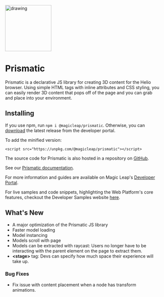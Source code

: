 <img src="https://magicleaphelio.com/images/Prismatic_Wordmark_RGB.svg" alt="drawing" width="150"/>

# Prismatic

Prismatic is a declarative JS library for creating 3D content for the Helio browser.
Using simple HTML tags with inline attributes and CSS styling, you can easily render 3D content that pops off of the page and you can grab and place into your environment.

## Installing

If you use npm, run `npm i @magicleap/prismatic`. Otherwise, you can [download](https://developer.magicleap.com/downloads/prismatic) the latest release from the developer portal.

To add the minified version:

```
<script src="https://unpkg.com/@magicleap/prismatic"></script>
```

The source code for Prismatic is also hosted in a repository on [GitHub](https://github.com/MagicLeap/prismatic).

See our [Prismatic documentation](https://magicleaphelio.com/docs).

For more information and guides are available on Magic Leap's [Developer Portal](https://developer.magicleap.com/learn/guides/helio).

For live samples and code snippets, highlighting the Web Platform's core features, checkout the Developer Samples website [here](https://magicleaphelio.com/devsamples).


## What's New
- A major optimization of the Prismatic JS library
- Faster model loading
- Model instancing
- Models scroll with page
- Models can be extracted with raycast: Users no longer have to be interacting with the parent element on the page to extract them.
- **&lt;stage>** tag: Devs can specify how much space their experience will take up.

### Bug Fixes
* Fix issue with content placement when a node has transform animations.
